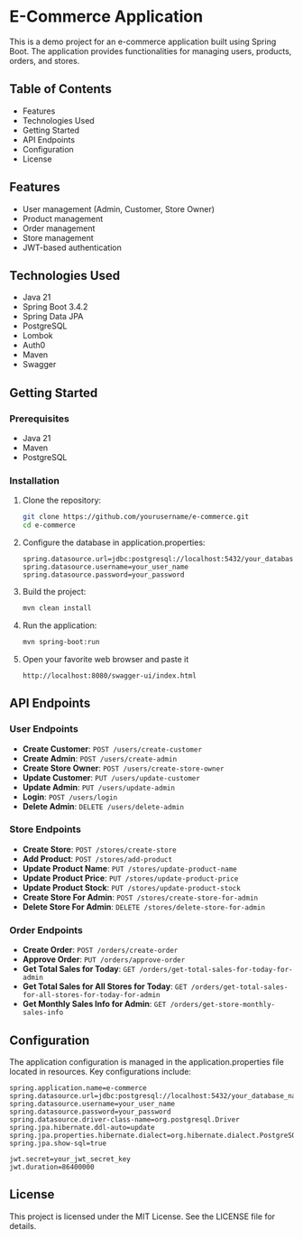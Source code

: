 # E-Commerce Application

This is a demo project for an e-commerce application built using Spring Boot. The application provides functionalities for managing users, products, orders, and stores.

## Table of Contents

- Features
- Technologies Used
- Getting Started
- API Endpoints
- Configuration
- License

## Features

- User management (Admin, Customer, Store Owner)
- Product management
- Order management
- Store management
- JWT-based authentication

## Technologies Used

- Java 21
- Spring Boot 3.4.2
- Spring Data JPA
- PostgreSQL
- Lombok
- Auth0
- Maven
- Swagger

## Getting Started

### Prerequisites

- Java 21
- Maven
- PostgreSQL

### Installation

1. Clone the repository:
    ```sh
    git clone https://github.com/yourusername/e-commerce.git
    cd e-commerce
    ```

2. Configure the database in application.properties:
    ```properties
    spring.datasource.url=jdbc:postgresql://localhost:5432/your_database_name
    spring.datasource.username=your_user_name
    spring.datasource.password=your_password
    ```

3. Build the project:
    ```sh
    mvn clean install
    ```

4. Run the application:
    ```sh
    mvn spring-boot:run
    ```
5. Open your favorite web browser and paste it
   ```
   http://localhost:8080/swagger-ui/index.html
   ```
## API Endpoints

### User Endpoints

- **Create Customer**: `POST /users/create-customer`
- **Create Admin**: `POST /users/create-admin`
- **Create Store Owner**: `POST /users/create-store-owner`
- **Update Customer**: `PUT /users/update-customer`
- **Update Admin**: `PUT /users/update-admin`
- **Login**: `POST /users/login`
- **Delete Admin**: `DELETE /users/delete-admin`

### Store Endpoints

- **Create Store**: `POST /stores/create-store`
- **Add Product**: `POST /stores/add-product`
- **Update Product Name**: `PUT /stores/update-product-name`
- **Update Product Price**: `PUT /stores/update-product-price`
- **Update Product Stock**: `PUT /stores/update-product-stock`
- **Create Store For Admin**: `POST /stores/create-store-for-admin`
- **Delete Store For Admin**: `DELETE /stores/delete-store-for-admin`

### Order Endpoints

- **Create Order**: `POST /orders/create-order`
- **Approve Order**: `PUT /orders/approve-order`
- **Get Total Sales for Today**: `GET /orders/get-total-sales-for-today-for-admin`
- **Get Total Sales for All Stores for Today**: `GET /orders/get-total-sales-for-all-stores-for-today-for-admin`
- **Get Monthly Sales Info for Admin**: `GET /orders/get-store-monthly-sales-info`

## Configuration

The application configuration is managed in the application.properties file located in resources. Key configurations include:

```properties
spring.application.name=e-commerce
spring.datasource.url=jdbc:postgresql://localhost:5432/your_database_name
spring.datasource.username=your_user_name
spring.datasource.password=your_password
spring.datasource.driver-class-name=org.postgresql.Driver
spring.jpa.hibernate.ddl-auto=update
spring.jpa.properties.hibernate.dialect=org.hibernate.dialect.PostgreSQLDialect
spring.jpa.show-sql=true

jwt.secret=your_jwt_secret_key
jwt.duration=86400000
```

## License

This project is licensed under the MIT License. See the LICENSE file for details.
